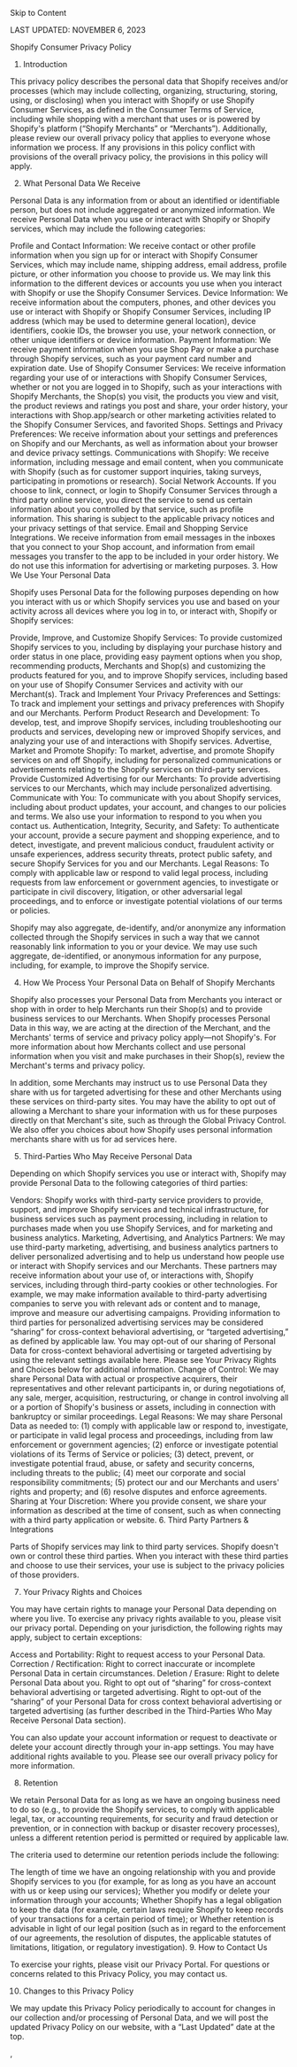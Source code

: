 Skip to Content

LAST UPDATED: NOVEMBER 6, 2023

Shopify Consumer Privacy Policy
1. Introduction

This privacy policy describes the personal data that Shopify receives and/or processes (which may include collecting, organizing, structuring, storing, using, or disclosing) when you interact with Shopify or use Shopify Consumer Services, as defined in the Consumer Terms of Service, including while shopping with a merchant that uses or is powered by Shopify's platform (“Shopify Merchants” or “Merchants”). Additionally, please review our overall privacy policy that applies to everyone whose information we process. If any provisions in this policy conflict with provisions of the overall privacy policy, the provisions in this policy will apply.

2. What Personal Data We Receive

Personal Data is any information from or about an identified or identifiable person, but does not include aggregated or anonymized information. We receive Personal Data when you use or interact with Shopify or Shopify services, which may include the following categories:

Profile and Contact Information: We receive contact or other profile information when you sign up for or interact with Shopify Consumer Services, which may include name, shipping address, email address, profile picture, or other information you choose to provide us. We may link this information to the different devices or accounts you use when you interact with Shopify or use the Shopify Consumer Services.
Device Information: We receive information about the computers, phones, and other devices you use or interact with Shopify or Shopify Consumer Services, including IP address (which may be used to determine general location), device identifiers, cookie IDs, the browser you use, your network connection, or other unique identifiers or device information.
Payment Information: We receive payment information when you use Shop Pay or make a purchase through Shopify services, such as your payment card number and expiration date.
Use of Shopify Consumer Services: We receive information regarding your use of or interactions with Shopify Consumer Services, whether or not you are logged in to Shopify, such as your interactions with Shopify Merchants, the Shop(s) you visit, the products you view and visit, the product reviews and ratings you post and share, your order history, your interactions with Shop.app/search or other marketing activities related to the Shopify Consumer Services, and favorited Shops.
Settings and Privacy Preferences: We receive information about your settings and preferences on Shopify and our Merchants, as well as information about your browser and device privacy settings.
Communications with Shopify: We receive information, including message and email content, when you communicate with Shopify (such as for customer support inquiries, taking surveys, participating in promotions or research).
Social Network Accounts. If you choose to link, connect, or login to Shopify Consumer Services through a third party online service, you direct the service to send us certain information about you controlled by that service, such as profile information. This sharing is subject to the applicable privacy notices and your privacy settings of that service.
Email and Shopping Service Integrations. We receive information from email messages in the inboxes that you connect to your Shop account, and information from email messages you transfer to the app to be included in your order history. We do not use this information for advertising or marketing purposes.
3. How We Use Your Personal Data

Shopify uses Personal Data for the following purposes depending on how you interact with us or which Shopify services you use and based on your activity across all devices where you log in to, or interact with, Shopify or Shopify services:

Provide, Improve, and Customize Shopify Services: To provide customized Shopify services to you, including by displaying your purchase history and order status in one place, providing easy payment options when you shop, recommending products, Merchants and Shop(s) and customizing the products featured for you, and to improve Shopify services, including based on your use of Shopify Consumer Services and activity with our Merchant(s).
Track and Implement Your Privacy Preferences and Settings: To track and implement your settings and privacy preferences with Shopify and our Merchants.
Perform Product Research and Development: To develop, test, and improve Shopify services, including troubleshooting our products and services, developing new or improved Shopify services, and analyzing your use of and interactions with Shopify services.
Advertise, Market and Promote Shopify: To market, advertise, and promote Shopify services on and off Shopify, including for personalized communications or advertisements relating to the Shopify services on third-party services.
Provide Customized Advertising for our Merchants: To provide advertising services to our Merchants, which may include personalized advertising.
Communicate with You: To communicate with you about Shopify services, including about product updates, your account, and changes to our policies and terms. We also use your information to respond to you when you contact us.
Authentication, Integrity, Security, and Safety: To authenticate your account, provide a secure payment and shopping experience, and to detect, investigate, and prevent malicious conduct, fraudulent activity or unsafe experiences, address security threats, protect public safety, and secure Shopify Services for you and our Merchants.
Legal Reasons: To comply with applicable law or respond to valid legal process, including requests from law enforcement or government agencies, to investigate or participate in civil discovery, litigation, or other adversarial legal proceedings, and to enforce or investigate potential violations of our terms or policies.

Shopify may also aggregate, de-identify, and/or anonymize any information collected through the Shopify services in such a way that we cannot reasonably link information to you or your device. We may use such aggregate, de-identified, or anonymous information for any purpose, including, for example, to improve the Shopify service.

4. How We Process Your Personal Data on Behalf of Shopify Merchants

Shopify also processes your Personal Data from Merchants you interact or shop with in order to help Merchants run their Shop(s) and to provide business services to our Merchants. When Shopify processes Personal Data in this way, we are acting at the direction of the Merchant, and the Merchants' terms of service and privacy policy apply—not Shopify's. For more information about how Merchants collect and use personal information when you visit and make purchases in their Shop(s), review the Merchant's terms and privacy policy.

In addition, some Merchants may instruct us to use Personal Data they share with us for targeted advertising for these and other Merchants using these services on third-party sites. You may have the ability to opt out of allowing a Merchant to share your information with us for these purposes directly on that Merchant's site, such as through the Global Privacy Control. We also offer you choices about how Shopify uses personal information merchants share with us for ad services here.

5. Third-Parties Who May Receive Personal Data

Depending on which Shopify services you use or interact with, Shopify may provide Personal Data to the following categories of third parties:

Vendors: Shopify works with third-party service providers to provide, support, and improve Shopify services and technical infrastructure, for business services such as payment processing, including in relation to purchases made when you use Shopify Services, and for marketing and business analytics.
Marketing, Advertising, and Analytics Partners: We may use third-party marketing, advertising, and business analytics partners to deliver personalized advertising and to help us understand how people use or interact with Shopify services and our Merchants. These partners may receive information about your use of, or interactions with, Shopify services, including through third-party cookies or other technologies. For example, we may make information available to third-party advertising companies to serve you with relevant ads or content and to manage, improve and measure our advertising campaigns. Providing information to third parties for personalized advertising services may be considered “sharing” for cross-context behavioral advertising, or “targeted advertising,” as defined by applicable law. You may opt-out of our sharing of Personal Data for cross-context behavioral advertising or targeted advertising by using the relevant settings available here. Please see Your Privacy Rights and Choices below for additional information.
Change of Control: We may share Personal Data with actual or prospective acquirers, their representatives and other relevant participants in, or during negotiations of, any sale, merger, acquisition, restructuring, or change in control involving all or a portion of Shopify's business or assets, including in connection with bankruptcy or similar proceedings.
Legal Reasons: We may share Personal Data as needed to: (1) comply with applicable law or respond to, investigate, or participate in valid legal process and proceedings, including from law enforcement or government agencies; (2) enforce or investigate potential violations of its Terms of Service or policies; (3) detect, prevent, or investigate potential fraud, abuse, or safety and security concerns, including threats to the public; (4) meet our corporate and social responsibility commitments; (5) protect our and our Merchants and users' rights and property; and (6) resolve disputes and enforce agreements.
Sharing at Your Discretion: Where you provide consent, we share your information as described at the time of consent, such as when connecting with a third party application or website.
6. Third Party Partners & Integrations

Parts of Shopify services may link to third party services. Shopify doesn't own or control these third parties. When you interact with these third parties and choose to use their services, your use is subject to the privacy policies of those providers.

7. Your Privacy Rights and Choices

You may have certain rights to manage your Personal Data depending on where you live. To exercise any privacy rights available to you, please visit our privacy portal. Depending on your jurisdiction, the following rights may apply, subject to certain exceptions:

Access and Portability: Right to request access to your Personal Data.
Correction / Rectification: Right to correct inaccurate or incomplete Personal Data in certain circumstances.
Deletion / Erasure: Right to delete Personal Data about you.
Right to opt out of “sharing” for cross-context behavioral advertising or targeted advertising. Right to opt-out of the “sharing” of your Personal Data for cross context behavioral advertising or targeted advertising (as further described in the Third-Parties Who May Receive Personal Data section).

You can also update your account information or request to deactivate or delete your account directly through your in-app settings. You may have additional rights available to you. Please see our overall privacy policy for more information.

8. Retention

We retain Personal Data for as long as we have an ongoing business need to do so (e.g., to provide the Shopify services, to comply with applicable legal, tax, or accounting requirements, for security and fraud detection or prevention, or in connection with backup or disaster recovery processes), unless a different retention period is permitted or required by applicable law.

The criteria used to determine our retention periods include the following:

The length of time we have an ongoing relationship with you and provide Shopify services to you (for example, for as long as you have an account with us or keep using our services);
Whether you modify or delete your information through your accounts;
Whether Shopify has a legal obligation to keep the data (for example, certain laws require Shopify to keep records of your transactions for a certain period of time); or
Whether retention is advisable in light of our legal position (such as in regard to the enforcement of our agreements, the resolution of disputes, the applicable statutes of limitations, litigation, or regulatory investigation).
9. How to Contact Us

To exercise your rights, please visit our Privacy Portal. For questions or concerns related to this Privacy Policy, you may contact us.

10. Changes to this Privacy Policy

We may update this Privacy Policy periodically to account for changes in our collection and/or processing of Personal Data, and we will post the updated Privacy Policy on our website, with a “Last Updated” date at the top.

,